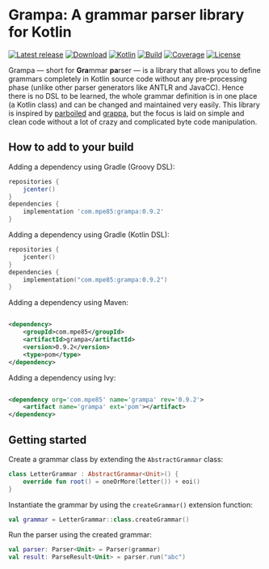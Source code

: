 # Grampa: A grammar parser library for Kotlin

[![Latest release](https://img.shields.io/github/release/mpe85/grampa/all.svg)](https://github.com/mpe85/grampa/releases/latest)
[![Download](https://api.bintray.com/packages/mpe85/maven/grampa/images/download.svg)](https://bintray.com/mpe85/maven/grampa/_latestVersion)
[![Kotlin](https://img.shields.io/badge/kotlin-1.4-blue.svg?logo=kotlin)](http://kotlinlang.org)
[![Build](https://travis-ci.com/mpe85/grampa.svg?branch=master)](https://travis-ci.com/mpe85/grampa)
[![Coverage](https://codecov.io/gh/mpe85/grampa/branch/master/graph/badge.svg)](https://codecov.io/gh/mpe85/grampa)
[![License](https://img.shields.io/github/license/mpe85/grampa.svg)](https://github.com/mpe85/grampa/blob/master/LICENSE)

Grampa — short for **Gra**mmar **pa**rser — is a library that allows you to define grammars completely in Kotlin source
code without any pre-processing phase (unlike other parser generators like ANTLR and JavaCC). Hence there is no DSL to
be learned, the whole grammar definition is in one place (a Kotlin class) and can be changed and maintained very easily.
This library is inspired by [parboiled](https://github.com/sirthias/parboiled)
and [grappa](https://github.com/fge/grappa), but the focus is laid on simple and clean code without a lot of crazy and
complicated byte code manipulation.

## How to add to your build

Adding a dependency using Gradle (Groovy DSL):

```groovy
repositories {
    jcenter()
}
dependencies {
    implementation 'com.mpe85:grampa:0.9.2'
}
```

Adding a dependency using Gradle (Kotlin DSL):

```kotlin
repositories {
    jcenter()
}
dependencies {
    implementation("com.mpe85:grampa:0.9.2")
}
```

Adding a dependency using Maven:

```xml

<dependency>
    <groupId>com.mpe85</groupId>
    <artifactId>grampa</artifactId>
    <version>0.9.2</version>
    <type>pom</type>
</dependency>
```

Adding a dependency using Ivy:

```xml

<dependency org='com.mpe85' name='grampa' rev='0.9.2'>
    <artifact name='grampa' ext='pom'></artifact>
</dependency>
```

## Getting started

Create a grammar class by extending the `AbstractGrammar` class:

```kotlin
class LetterGrammar : AbstractGrammar<Unit>() {
    override fun root() = oneOrMore(letter()) + eoi()
}
```

Instantiate the grammar by using the `createGrammar()` extension function:

```kotlin
val grammar = LetterGrammar::class.createGrammar()
```

Run the parser using the created grammar:

```kotlin
val parser: Parser<Unit> = Parser(grammar)
val result: ParseResult<Unit> = parser.run("abc")
```
